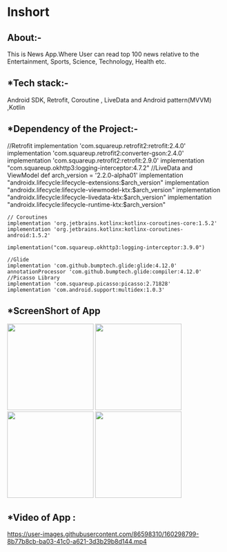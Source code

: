 # Inshort
## About:-
This is News App.Where User can read top 100 news relative to the Entertainment, Sports, Science, Technology, Health etc.
## *Tech stack:-
Android SDK, Retrofit, Coroutine , LiveData and Android pattern(MVVM) ,Kotlin
## *Dependency of the Project:-
   //Retrofit
    implementation 'com.squareup.retrofit2:retrofit:2.4.0'
    implementation 'com.squareup.retrofit2:converter-gson:2.4.0'
    implementation 'com.squareup.retrofit2:retrofit:2.9.0'
    implementation "com.squareup.okhttp3:logging-interceptor:4.7.2"
    //LiveData and ViewModel
    def arch_version = '2.2.0-alpha01'
    implementation "androidx.lifecycle:lifecycle-extensions:$arch_version"
    implementation "androidx.lifecycle:lifecycle-viewmodel-ktx:$arch_version"
    implementation "androidx.lifecycle:lifecycle-livedata-ktx:$arch_version"
    implementation "androidx.lifecycle:lifecycle-runtime-ktx:$arch_version"

    // Coroutines
    implementation 'org.jetbrains.kotlinx:kotlinx-coroutines-core:1.5.2'
    implementation 'org.jetbrains.kotlinx:kotlinx-coroutines-android:1.5.2'

    implementation("com.squareup.okhttp3:logging-interceptor:3.9.0")

    //Glide
    implementation 'com.github.bumptech.glide:glide:4.12.0'
    annotationProcessor 'com.github.bumptech.glide:compiler:4.12.0'
    //Picasso Library
    implementation 'com.squareup.picasso:picasso:2.71828'
    implementation 'com.android.support:multidex:1.0.3'
 
 
 ## *ScreenShort of App
 <p float="left">
  <img src="https://user-images.githubusercontent.com/86598310/160297078-60ceb5f5-5973-457a-9da7-28a9aceb6732.jpeg" width="200" />
  <img src="https://user-images.githubusercontent.com/86598310/160297199-34803f41-0e09-4ea2-a428-294eb68495d8.jpeg" width="200" /> 
  <img src="https://user-images.githubusercontent.com/86598310/160297203-3cc41f38-8df9-4488-8c83-f6eba0ef2881.jpeg" width="200" />
  <img src="https://user-images.githubusercontent.com/86598310/160297214-461c63a2-4138-4900-8be9-789202e3f501.jpeg" width="200" />
</p>

## *Video of App :
https://user-images.githubusercontent.com/86598310/160298799-8b77b8cb-ba03-41c0-a621-3d3b29b8d144.mp4


